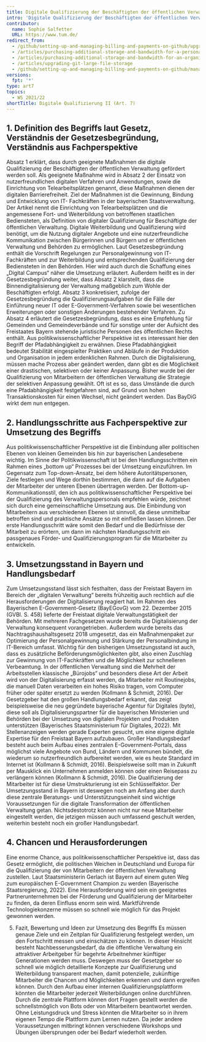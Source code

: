 ```yaml
---
title: Digitale Qualifizierung der Beschäftigten der öffentlichen Verwaltung II - Art. 7 BayDiG-E
intro: 'Digitale Qualifizierung der Beschäftigten der öffentlichen Verwaltung - Art. 7 BayDiG-E'
contributor:
  name: Sophie Salfetter
  URL: https://www.tum.de/
redirect_from:
  - /github/setting-up-and-managing-billing-and-payments-on-github/upgrading-git-large-file-storage
  - /articles/purchasing-additional-storage-and-bandwidth-for-a-personal-account/
  - /articles/purchasing-additional-storage-and-bandwidth-for-an-organization/
  - /articles/upgrading-git-large-file-storage
  - /github/setting-up-and-managing-billing-and-payments-on-github/managing-billing-for-git-large-file-storage/upgrading-git-large-file-storage
versions:
  fpt: '*'
type: art7
topics:
  - WS 2021/22
shortTitle: Digitale Qualifizierung II (Art. 7)
---
```


## 1. Definition des Begriffs laut Gesetz, Verständnis der Gesetzesbegründung, Verständnis aus Fachperspektive

Absatz 1 erklärt, dass durch geeignete Maßnahmen die digitale Qualifizierung der Beschäftigten der öffentlichen Verwaltung gefördert werden soll. Als geeignete Maßnahme wird in Absatz 2 der Einsatz von nutzerfreundlichen digitalen Verfahren und Anwendungen, sowie die Einrichtung von Telearbeitsplätzen genannt, diese Maßnahmen dienen der digitalen Barrierefreiheit. Ziel der Maßnahmen ist die Gewinnung, Bindung und Entwicklung von IT- Fachkräften in der bayerischen Staatsverwaltung. Der Artikel nennt die Einrichtung von Telearbeitsplätzen und die angemessene Fort- und Weiterbildung von betroffenen staatlichen Bediensteten, als Definition von digitaler Qualifizierung für Beschäftigte der öffentlichen Verwaltung. Digitale Weiterbildung und Qualifizierung wird benötigt, um die Nutzung digitaler Angebote und eine nutzerfreundliche Kommunikation zwischen Bürgerinnen und Bürgern und er öffentlichen Verwaltung und Behörden zu ermöglichen. Laut Gesetzesbegründung enthält die Vorschrift Regelungen zur Personalgewinnung von IT- Fachkräften und zur Weiterbildung und entsprechenden Qualifizierung der Bediensteten in den Behörden. Hier wird auch durch die Schaffung eines „Digital Campus“ näher die Umsetzung erläutert. Außerdem heißt es in der Gesetzesbegründung weiter, dass Absatz 2 klarstellt, dass die Binnendigitalisierung der Verwaltung maßgeblich zum Wohle der Beschäftigten erfolgt. Absatz 3 konkretisiert, zufolge der Gesetzesbegründung die Qualifizierungsaufgaben für die Fälle der Einführung neuer IT oder E-Government-Verfahren sowie bei wesentlichen Erweiterungen oder sonstigen Änderungen bestehender Verfahren. Zu Absatz 4 erläutert die Gesetzesbegründung, dass es eine Empfehlung für Gemeinden und Gemeindeverbände und für sonstige unter der Aufsicht des Freistaates Bayern stehende juristische Personen des öffentlichen Rechts enthält. Aus politikwissenschaftlicher Perspektive ist es interessant hier den Begriff der Pfadabhängigkeit zu erwähnen. Diese Pfadabhängigkeit bedeutet Stabilität eingespielter Praktiken und Abläufe in der Produktion und Organisation in jedem erdenklichen Rahmen. Durch die Digitalisierung, müssen mache Prozess aber geändert werden, dann gibt es die Möglichkeit einer drastischen, selektiven oder keiner Anpassung. Bisher wurde bei der Qualifizierung von Mitarbeitern der öffentlichen Verwaltung die Strategie der selektiven Anpassung gewählt. Oft ist es so, dass Umstände die durch eine Pfadabhängigkeit festgefahren sind, auf Grund von hohen Transaktionskosten für einen Wechsel, nicht geändert werden. Das BayDiG wirkt dem nun entgegen.

## 2. Handlungsschritte aus Fachperspektive zur Umsetzung des Begriffs

Aus politikwissenschaftlicher Perspektive ist die Einbindung aller politischen Ebenen von kleinen Gemeinden bis hin zur bayerischen Landesebene wichtig. Im Sinne der Politikwissenschaft ist bei den Handlungsschritten ein Rahmen eines „bottom up“ Prozesses bei der Umsetzung einzuführen. Im Gegensatz zum Top-down-Ansatz, bei dem höhere Autoritätspersonen, Ziele festlegen und Wege dorthin bestimmen, die dann auf die Aufgaben der Mitarbeiter der unteren Ebenen übertragen werden. Der Bottom-up-Kommunikationsstil, den ich aus politikwissenschaftlicher Perspektive bei der Qualifizierung des Verwaltungspersonals empfehlen würde, zeichnet sich durch eine gemeinschaftliche Umsetzung aus. Die Einbindung von Mitarbeitern aus verschiedenen Ebenen ist sinnvoll, da diese unmittelbar betroffen sind und praktische Ansätze so mit einfließen lassen können. Der erste Handlungsschritt wäre somit den Bedarf und die Bedürfnisse der Mitarbeit zu erörtern, um dann im nächsten Handlungsschritt ein passgenaues Förder- und Qualifizierungsprogram für die Mitarbeiter zu entwickeln.

## 3. Umsetzungsstand in Bayern und Handlungsbedarf

Zum Umsetzungsstand lässt sich festhalten, dass der Freistaat Bayern im Bereich der „digitalen Verwaltung“ bereits frühzeitig auch rechtlich auf die Herausforderungen der Digitalisierung reagiert hat. Im Rahmen des Bayerischen E-Government-Gesetz (BayEGovG) vom 22. Dezember 2015 (GVBl. S. 458) lieferte der Freistaat digitale Verwaltungstätigkeit der Behörden. Mit mehreren Fachgesetzen wurde bereits die Digitalisierung der Verwaltung konsequent vorangetrieben. Außerdem wurde bereits das Nachtragshaushaltsgesetz 2018 umgesetzt, das ein Maßnahmenpaket zur Optimierung der Personalgewinnung und Stärkung der Personalbindung im IT-Bereich umfasst. Wichtig für den bisherigen Umsetzungsstand ist auch, dass es zusätzliche Beförderungsmöglichkeiten gibt, also einen Zuschlag zur Gewinnung von IT-Fachkräften und die Möglichkeit zur schnelleren Verbeamtung. In der öffentlichen Verwaltung sind die Mehrheit der Arbeitsstellen klassische „Bürojobs“ und besonders diese Art der Arbeit wird von der Digitalisierung erfasst werden, da Mitarbeiter mit Routinejobs, die manuell Daten verarbeiten ein hohes Risiko tragen, vom Computer früher oder später ersetzt zu werden (Kollmann & Schmidt, 2016). Der Gesetzgeber hat den großen Handlungsbedarf erkannt, das zeigt beispielsweise die neu gegründete bayerische Agentur für Digitales (byte), diese soll als Digitalisierungspartner für die bayerischen Ministerien und Behörden bei der Umsetzung von digitalen Projekten und Produkten unterstützen (Bayerisches Staatsministerium für Digitales, 2022). Mit Stellenanzeigen werden gerade Experten gesucht, um eine eigene digitale Expertise für den Freistaat Bayern aufzubauen. Großer Handlungsbedarf besteht auch beim Aufbau eines zentralen E-Government-Portals, dass möglichst viele Angebote von Bund, Ländern und Kommunen bündelt, die wiederum so nutzerfreundlich aufbereitet werden, wie es heute Standard im Internet ist (Kollmann & Schmidt, 2016). Beispielsweise sollt man in Zukunft per Mausklick ein Unternehmen anmelden können oder einen Reisepass zu verlängern können (Kollmann & Schmidt, 2016). Die Qualifizierung der Mitarbeiter ist für diese Umstrukturierung ist ein Schlüsselfaktor. Der Umsetzungsstand in Bayern ist deswegen noch am Anfang aber durch diese zentrale Beratungs- und Unterstützungseinheit sind wichtige Voraussetzungen für die digitale Transformation der öffentlichen Verwaltung getan. Nichtsdestotrotz können nicht nur neue Mitarbeiter eingestellt werden, die jetzigen müssen auch umfassend geschult werden, weiterhin besteht noch ein großer Handlungsbedarf.

## 4. Chancen und Herausforderungen

Eine enorme Chance, aus politikwissenschaftlicher Perspektive ist, dass das Gesetz ermöglicht, die politischen Weichen in Deutschland und Europa für die Qualifizierung der von Mitarbeitern der öffentlichen Verwaltung zustellen. Laut Staatsministerin Gerlach ist Bayern auf einem guten Weg zum europäischen E-Government Champion zu werden (Bayerische Staatsregierung, 2022). Eine Herausforderung wird sein ein geeignetes Partnerunternehmen bei der Förderung und Qualifizierung der Mitarbeiter zu finden, da deren Einfluss enorm sein wird. Marktführende Technologiekonzerne müssen so schnell wie möglich für das Projekt gewonnen werden.

5. Fazit, Bewertung und Ideen zur Umsetzung des Begriffs
Es müssen genaue Ziele und ein Zeitplan für Qualifizierung festgelegt werden, um den Fortschritt messen und einschätzen zu können. In dieser Hinsicht besteht Nachbesserungsbedarf, da die öffentliche Verwaltung ein attraktiver Arbeitgeber für begehrte Arbeitnehmer künftiger Generationen werden muss. Deswegen muss der Gesetzgeber so schnell wie möglich detaillierte Konzepte zur Qualifizierung und Weiterbildung transparent machen, damit potenzielle, zukünftige Mitarbeiter die Chancen und Möglichkeiten erkennen und dann ergreifen können. Durch den Aufbau einer internen Qualifizierungsplattform könnten die Mitarbeiter jederzeit Weiterbildungen online durchführen. Durch die zentrale Plattform können dort Fragen gestellt werden die schnellstmöglich von Bots oder von Mitarbeitern beantwortet werden. Ohne Leistungsdruck und Stress könnten die Mitarbeiter so in ihrem eigenen Tempo die Plattform zum Lernen nutzen. Da jeder andere Voraussetzungen mitbringt können verschiedene Workshops und Übungen übersprungen oder bei Bedarf wiederholt werden.
